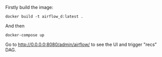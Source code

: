 Firstly build the image:
```
docker build -t airflow_d:latest .
```
And then
```
docker-compose up
```
Go to http://0.0.0.0:8080/admin/airflow/ to see the UI and trigger "recs" DAG.